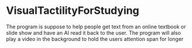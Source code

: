 # VisualTactilityForStudying
The program is suppose to help people get text from an online textbook or slide show and have an AI read it back to the user. The program will also play a video in the background to hold the users attention span for longer
